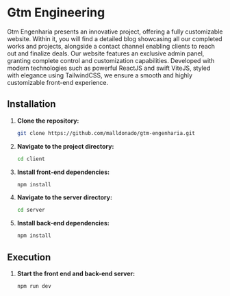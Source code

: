 # Gtm Engineering

Gtm Engenharia presents an innovative project, offering a fully customizable website. Within it, you will find a detailed blog showcasing all our completed works and projects, alongside a contact channel enabling clients to reach out and finalize deals. Our website features an exclusive admin panel, granting complete control and customization capabilities. Developed with modern technologies such as powerful ReactJS and swift ViteJS, styled with elegance using TailwindCSS, we ensure a smooth and highly customizable front-end experience.

## Installation

1. **Clone the repository:**
   ```sh
   git clone https://github.com/malldonado/gtm-engenharia.git

2. **Navigate to the project directory:**
   ```sh
   cd client

3. **Install front-end dependencies:**
   ```sh
   npm install

4. **Navigate to the server directory:**
   ```sh
   cd server

5. **Install back-end dependencies:**
   ```sh
   npm install

## Execution

1. **Start the front end and back-end server:**
   ```sh
   npm run dev

